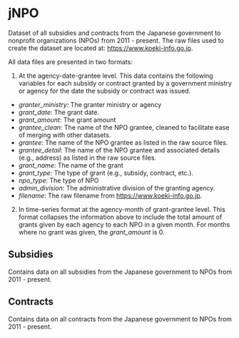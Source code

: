 # jNPO

Dataset of all subsidies and contracts from the Japanese government to nonprofit organizations (NPOs) from 2011 - present. The raw files used to create the dataset are located at: https://www.koeki-info.go.jp.

All data files are presented in two formats:  

1.  At the agency-date-grantee level. This data contains the following variables for each subsidy or contract granted by a government ministry or agency for the date the subsidy or contract was issued.
  - *granter_ministry*: The granter ministry or agency
  - *grant_date*: The grant date. 
  - *grant_amount*: The grant amount
  - *grantee_clean*: The name of the NPO grantee, cleaned to facilitate ease of merging with other datasets. 
  - *grantee*: The name of the NPO grantee as listed in the raw source files.
  - *grantee_detail*: The name of the NPO grantee and associated details (e.g., address) as listed in the raw source files. 
  - *grant_name*: The name of the grant
  - *grant_type*: The type of grant (e.g., subsidy, contract, etc.). 
  - *npo_type*: The type of NPO
  - *admin_division*: The administrative division of the granting agency. 
  - *filename*: The raw filename from https://www.koeki-info.go.jp. 

2. In time-series format at the agency-month of grant-grantee level. This format collapses the information above to include the total amount of grants given by each agency to each NPO in a given month. For months where no grant was given, the *grant_amount* is 0. 

## Subsidies 

Contains data on all subsidies from the Japanese government to NPOs from 2011 - present. 

## Contracts

Contains data on all contracts from the Japanese government to NPOs from 2011 - present. 
